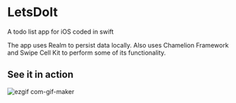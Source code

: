 # LetsDoIt
A todo list app for iOS coded in swift

The app uses Realm to persist data locally. Also uses Chamelion Framework and Swipe Cell Kit to perform some of its functionality.

## See it in action
![ezgif com-gif-maker](https://user-images.githubusercontent.com/26625526/35157723-a41f5c84-fd56-11e7-91d2-ca5f28aabb93.gif)
